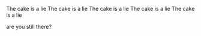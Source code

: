 The cake is a lie
The cake is a lie
The cake is a lie
The cake is a lie
The cake is a lie
































































are you still there?
